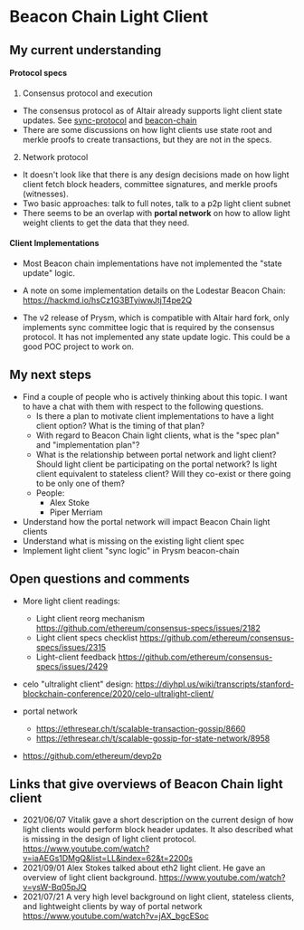 # Beacon Chain Light Client

## My current understanding

#### Protocol specs

1. Consensus protocol and execution

- The consensus protocol as of Altair already supports light client state updates. See [sync-protocol](https://github.com/ethereum/consensus-specs/blob/dev/specs/altair/sync-protocol.md) and [beacon-chain](https://github.com/ethereum/consensus-specs/blob/dev/specs/altair/beacon-chain.md)
- There are some discussions on how light clients use state root and merkle proofs to create transactions, but they are not in the specs.

2. Network protocol

- It doesn't look like that there is any design decisions made on how light client fetch block headers, committee signatures, and merkle proofs (witnesses).
- Two basic approaches: talk to full notes, talk to a p2p light client subnet
- There seems to be an overlap with **portal network** on how to allow light weight clients to get the data that they need.

#### Client Implementations

- Most Beacon chain implementations have not implemented the "state update" logic.

- A note on some implementation details on the Lodestar Beacon Chain: https://hackmd.io/hsCz1G3BTyiwwJtjT4pe2Q

- The v2 release of Prysm, which is compatible with Altair hard fork, only implements sync committee logic that is required by the consensus protocol. It has not implemented any state update logic. This could be a good POC project to work on.

## My next steps

- Find a couple of people who is actively thinking about this topic. I want to have a chat with them with respect to the following questions.
  - Is there a plan to motivate client implementations to have a light client option? What is the timing of that plan?
  - With regard to Beacon Chain light clients, what is the "spec plan" and "implementation plan"?
  - What is the relationship between portal network and light client? Should light client be participating on the portal network? Is light client equivalent to stateless client? Will they co-exist or there going to be only one of them?
  - People:
    - Alex Stoke
    - Piper Merriam
- Understand how the portal network will impact Beacon Chain light clients
- Understand what is missing on the existing light client spec
- Implement light client "sync logic" in Prysm beacon-chain

## Open questions and comments

- More light client readings:

  - Light client reorg mechanism https://github.com/ethereum/consensus-specs/issues/2182
  - Light client specs checklist https://github.com/ethereum/consensus-specs/issues/2315
  - Light-client feedback https://github.com/ethereum/consensus-specs/issues/2429

- celo "ultralight client" design: https://diyhpl.us/wiki/transcripts/stanford-blockchain-conference/2020/celo-ultralight-client/

- portal network

  - https://ethresear.ch/t/scalable-transaction-gossip/8660
  - https://ethresear.ch/t/scalable-gossip-for-state-network/8958

- https://github.com/ethereum/devp2p

## Links that give overviews of Beacon Chain light client

- 2021/06/07 Vitalik gave a short description on the current design of how light clients would perform block header updates. It also described what is missing in the design of light client protocol. https://www.youtube.com/watch?v=iaAEGs1DMgQ&list=LL&index=62&t=2200s
- 2021/09/01 Alex Stokes talked about eth2 light client. He gave an overview of light client background. https://www.youtube.com/watch?v=ysW-Bq05pJQ
- 2021/07/21 A very high level background on light client, stateless clients, and lightweight clients by way of portal network https://www.youtube.com/watch?v=jAX_bgcESoc

